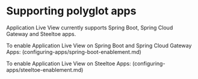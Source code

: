 # Supporting polyglot apps

Application Live View currently supports Spring Boot, Spring Cloud Gateway and Steeltoe apps.

To enable Application Live View on Spring Boot and Spring Cloud Gateway Apps: (configuring-apps/spring-boot-enablement.md)

To enable Application Live View on Steeltoe Apps: (configuring-apps/steeltoe-enablement.md)